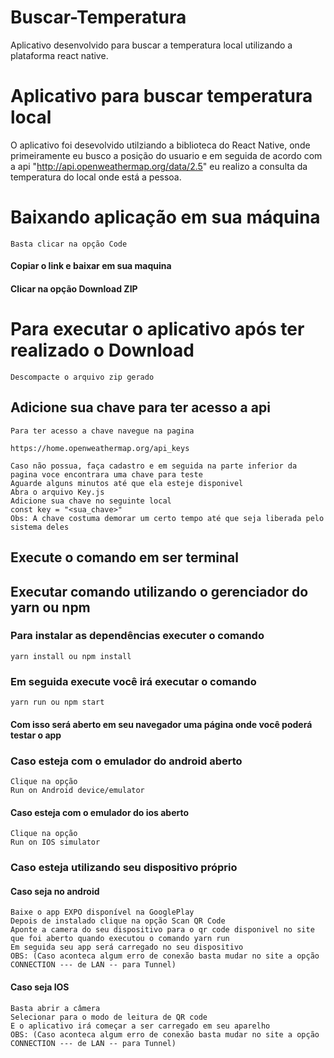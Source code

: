 # Buscar-Temperatura
Aplicativo desenvolvido para buscar a temperatura local utilizando a plataforma react native.

# Aplicativo para buscar temperatura local

O aplicativo foi desevolvido utilziando a biblioteca do React Native, onde primeiramente eu busco a posição do usuario e em seguida de acordo com a api "http://api.openweathermap.org/data/2.5" eu realizo a consulta da temperatura do local onde está a pessoa.


# Baixando aplicação em sua máquina
    Basta clicar na opção Code


#### Copiar o link e baixar em sua maquina


#### Clicar na opção Download ZIP

# Para executar o aplicativo após ter realizado o Download
    Descompacte o arquivo zip gerado
    
    
## Adicione sua chave para ter acesso a api
    Para ter acesso a chave navegue na pagina 
    
    https://home.openweathermap.org/api_keys
    
    Caso não possua, faça cadastro e em seguida na parte inferior da pagina voce encontrara uma chave para teste
    Aguarde alguns minutos até que ela esteje disponivel
    Abra o arquivo Key.js
    Adicione sua chave no seguinte local 
    const key = "<sua_chave>"
    Obs: A chave costuma demorar um certo tempo até que seja liberada pelo sistema deles
    
    
    
## Execute o comando em ser terminal

## Executar comando utilizando o gerenciador do yarn ou npm

### Para instalar as dependências executer o comando 
    yarn install ou npm install

### Em seguida execute você irá executar o comando
    yarn run ou npm start

#### Com isso será aberto em seu navegador uma página onde você poderá testar o app

### Caso esteja com o emulador do android aberto
    Clique na opção 
    Run on Android device/emulator

#### Caso esteja com o emulador do ios aberto
    Clique na opção
    Run on IOS simulator

### Caso esteja utilizando seu dispositivo próprio

#### Caso seja no android
    Baixe o app EXPO disponível na GooglePlay
    Depois de instalado clique na opção Scan QR Code
    Aponte a camera do seu dispositivo para o qr code disponivel no site que foi aberto quando executou o comando yarn run
    Em seguida seu app será carregado no seu dispositivo
    OBS: (Caso aconteca algum erro de conexão basta mudar no site a opção CONNECTION --- de LAN -- para Tunnel)

#### Caso seja IOS 
    Basta abrir a câmera 
    Selecionar para o modo de leitura de QR code
    E o aplicativo irá começar a ser carregado em seu aparelho
    OBS: (Caso aconteca algum erro de conexão basta mudar no site a opção CONNECTION --- de LAN -- para Tunnel)
